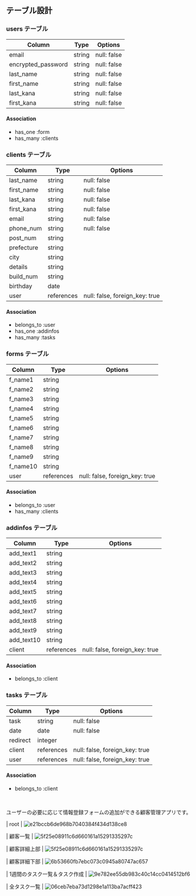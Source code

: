 

## テーブル設計

### users テーブル

| Column             | Type   | Options     |
| ------------------ | ------ | ----------- |
| email              | string | null: false |
| encrypted_password | string | null: false |
| last_name          | string | null: false |
| first_name         | string | null: false |
| last_kana          | string | null: false |
| first_kana         | string | null: false |

#### Association
- has_one  :form
- has_many :clients

### clients テーブル

| Column             | Type       | Options                        |
| ------------------ | ---------- | ------------------------------ |
| last_name          | string     | null: false                    |
| first_name         | string     | null: false                    |
| last_kana          | string     | null: false                    |
| first_kana         | string     | null: false                    |
| email              | string     | null: false                    |
| phone_num          | string     | null: false                    |
| post_num           | string     |                                |
| prefecture         | string     |                                |
| city               | string     |                                |
| details            | string     |                                |
| build_num          | string     |                                |
| birthday           | date       |                                |
| user               | references | null: false, foreign_key: true |

#### Association
- belongs_to :user
- has_one :addinfos
- has_many :tasks

### forms テーブル

| Column             | Type       | Options                        |
| ------------------ | ---------- | ------------------------------ |
| f_name1            | string     |                                |
| f_name2            | string     |                                |
| f_name3            | string     |                                |
| f_name4            | string     |                                |
| f_name5            | string     |                                |
| f_name6            | string     |                                |
| f_name7            | string     |                                |
| f_name8            | string     |                                |
| f_name9            | string     |                                |
| f_name10           | string     |                                |
| user               | references | null: false, foreign_key: true |

#### Association
- belongs_to :user
- has_many :clients

### addinfos テーブル

| Column             | Type       | Options                        |
| ------------------ | ---------- | ------------------------------ |
| add_text1          | string     |                                |
| add_text2          | string     |                                |
| add_text3          | string     |                                |
| add_text4          | string     |                                |
| add_text5          | string     |                                |
| add_text6          | string     |                                |
| add_text7          | string     |                                |
| add_text8          | string     |                                |
| add_text9          | string     |                                |
| add_text10         | string     |                                |
| client             | references | null: false, foreign_key: true |

#### Association
- belongs_to :client

### tasks テーブル

| Column             | Type       | Options                        |
| ------------------ | ---------- | ------------------------------ |
| task               | string     | null: false                    |
| date               | date       | null: false                    |
| redirect           | integer    |                                |
| client             | references | null: false, foreign_key: true |
| user               | references | null: false, foreign_key: true |

#### Association
- belongs_to :client
<br />

ユーザーの必要に応じて情報登録フォームの追加ができる顧客管理アプリです。


| root | 
![e21bccb6de968b7040384f434d138ce8](https://user-images.githubusercontent.com/115970853/206650343-8dcec689-133f-40a1-aa7e-d8c0a2f47cd4.png)

| 顧客一覧 |
![5f25e08911c6d660161a15291335297c](https://user-images.githubusercontent.com/115970853/206652559-2128ada2-99c2-4eb8-b5ed-92092ebcea9c.png)

| 顧客詳細上部 | 
![5f25e08911c6d660161a15291335297c](https://user-images.githubusercontent.com/115970853/206653516-5829d904-548b-463b-a46a-50cb9ee92e1d.png)

| 顧客詳細下部 |
 ![6b53660fb7ebc073c0945a80747ac657](https://user-images.githubusercontent.com/115970853/206653832-fdac5427-a6e8-4f16-a5fd-3fc61e748042.png)

 | 1週間のタスク一覧＆タスク作成 |
 ![9e782ee55db983c40c14cc0414512bf6](https://user-images.githubusercontent.com/115970853/206654102-a4c205e0-0fc1-4e59-ba1e-01b4c4b4916a.png)

| 全タスク一覧 |
![06ceb7eba73d1298e1a113ba7acff423](https://user-images.githubusercontent.com/115970853/206654408-b98b33c5-dc8e-4765-8074-5da044de94d9.png)



